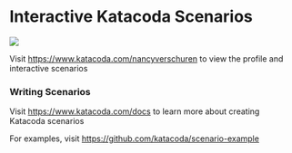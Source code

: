 # Interactive Katacoda Scenarios

[![](http://shields.katacoda.com/katacoda/nancyverschuren/count.svg)](https://www.katacoda.com/nancyverschuren "Get your profile on Katacoda.com")

Visit https://www.katacoda.com/nancyverschuren to view the profile and interactive scenarios

### Writing Scenarios
Visit https://www.katacoda.com/docs to learn more about creating Katacoda scenarios

For examples, visit https://github.com/katacoda/scenario-example
